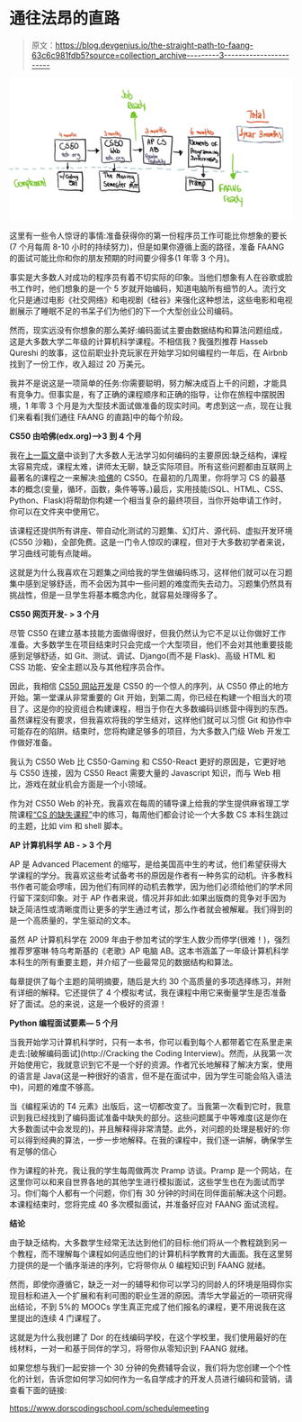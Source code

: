 # 通往法昂的直路

> 原文：<https://blog.devgenius.io/the-straight-path-to-faang-63c6c981fdb5?source=collection_archive---------3----------------------->

![](img/9da598ae5dc70a3ed488eb76a17484c3.png)

这里有一些令人惊讶的事情:准备获得你的第一份程序员工作可能比你想象的要长(7 个月每周 8-10 小时的持续努力)，但是如果你遵循上面的路径，准备 FAANG 的面试可能比你和你的朋友预期的时间要少得多(1 年零 3 个月)。

事实是大多数人对成功的程序员有着不切实际的印象。当他们想象有人在谷歌或脸书工作时，他们想象的是一个 5 岁就开始编码，知道电脑所有细节的人。流行文化只是通过电影《社交网络》和电视剧《硅谷》来强化这种想法，这些电影和电视剧展示了睡眠不足的书呆子们为他们的下一个大型创业公司编码。

然而，现实远没有你想象的那么美好:编码面试主要由数据结构和算法问题组成，这是大多数大学二年级的计算机科学课程。不相信我？我强烈推荐 Hasseb Qureshi 的故事，这位前职业扑克玩家在开始学习如何编程约一年后，在 Airbnb 找到了一份工作，收入超过 20 万美元。

我并不是说这是一项简单的任务:你需要聪明，努力解决成百上千的问题，才能具有竞争力。但事实是，有了正确的课程顺序和正确的指导，让你在旅程中摆脱困境，1 年零 3 个月是为大型技术面试做准备的现实时间。考虑到这一点，现在让我们来看看[我们通往 FAANG 的直路]中的每个阶段。

**CS50 由哈佛(edx.org)——>3 到 4 个月**

我在[上一篇文章](https://medium.com/dev-genius/the-5-reasons-why-you-have-failed-to-learn-how-to-code-24aa7cf77ab2)中谈到了大多数人无法学习如何编码的主要原因:缺乏结构，课程太容易完成，课程太难，讲师太无聊，缺乏实际项目。所有这些问题都由互联网上最著名的课程之一来解决:[哈佛](https://www.edx.org/course/cs50s-introduction-to-computer-science)的 CS50。在最初的几周里，你将学习 CS 的最基本的概念(变量，循环，函数，条件等等。)最后，实用技能(SQL、HTML、CSS、Python、Flask)将帮助你构建一个相当复杂的最终项目，当你开始申请工作时，你可以在文件夹中使用它。

该课程还提供所有讲座、带自动化测试的习题集、幻灯片、源代码、虚拟开发环境(CS50 沙箱)，全部免费。这是一门令人惊叹的课程，但对于大多数初学者来说，学习曲线可能有点陡峭。

这就是为什么我喜欢在习题集之间给我的学生做编码练习，这样他们就可以在习题集中感到足够舒适，而不会因为其中一些问题的难度而失去动力。习题集仍然具有挑战性，但是一旦学生将基本概念内化，就容易处理得多了。

**CS50 网页开发- > 3 个月**

尽管 CS50 在建立基本技能方面做得很好，但我仍然认为它不足以让你做好工作准备。大多数学生在项目结束时只会完成一个大型项目，他们不会对其他重要技能感到足够舒适，如 Git、测试、调试、Django(而不是 Flask)、高级 HTML 和 CSS 功能、安全主题以及与其他程序员合作。

因此，我相信 [CS50 网站开发](https://www.edx.org/course/cs50s-web-programming-with-python-and-javascript)是 CS50 的一个惊人的序列，从 CS50 停止的地方开始。第一堂课从非常重要的 Git 开始，到第二周，你已经在构建一个相当大的项目了。这是你的投资组合构建课程，相当于你在大多数编码训练营中得到的东西。虽然课程没有要求，但我喜欢将我的学生结对，这样他们就可以习惯 Git 和协作中可能存在的陷阱。结束时，您将构建足够多的项目，为大多数入门级 Web 开发工作做好准备。

我认为 CS50 Web 比 CS50-Gaming 和 CS50-React 更好的原因是，它更好地与 CS50 连接，因为 CS50 React 需要大量的 Javascript 知识，而与 Web 相比，游戏在就业机会方面是一个小领域。

作为对 CS50 Web 的补充，我喜欢在每周的辅导课上给我的学生提供麻省理工学院课程[“CS 的缺失课程”](https://missing.csail.mit.edu/)中的练习，每周他们都会讨论一个大多数 CS 本科生跳过的主题，比如 vim 和 shell 脚本。

**AP 计算机科学 AB - > 3 个月**

AP 是 Advanced Placement 的缩写，是给美国高中生的考试，他们希望获得大学课程的学分。我喜欢这些考试备考书的原因是作者有一种务实的动机。许多教科书作者可能会啰嗦，因为他们有同样的动机去教学，因为他们必须给他们的学术同行留下深刻印象。对于 AP 作者来说，情况并非如此:如果出版商的竞争对手因为缺乏简洁性或清晰度而让更多的学生通过考试，那么作者就会被解雇。我们得到的是一个高质量的，学生驱动的文本。

虽然 AP 计算机科学在 2009 年由于参加考试的学生人数少而停学(很难！)，强烈推荐罗塞琳·特乌考斯基的《老歌》AP 电脑 AB。这本书涵盖了一年级计算机科学本科生的所有重要主题，并介绍了一些最常见的数据结构和算法。

每章提供了每个主题的简明摘要，随后是大约 30 个高质量的多项选择练习，并附有详细的解释。它还提供了 4 个模拟考试，我在课程中用它来衡量学生是否准备好了面试。总的来说，这是一个极好的资源！

**Python 编程面试要素— 5 个月**

当我开始学习计算机科学时，只有一本书，你可以看到每个人都带着它在系里走来走去:[破解编码面试](http://Cracking the Coding Interview)。然而，从我第一次开始使用它，我就意识到它不是一个好的资源。作者冗长地解释了解决方案，使用的语言是 Java(这是一种很好的语言，但不是在面试中，因为学生可能会陷入语法中)，问题的难度不够高。

当《编程采访的 T4 元素》出版后，这一切都改变了。当我第一次看到它时，我意识到我已经找到了编码面试准备中缺失的部分。这些问题属于中等难度(这是你在大多数面试中会发现的)，并且解释得非常清楚。此外，对问题的处理是极好的:你可以得到经典的算法，一步一步地解释。在我的课程中，我们逐一讲解，确保学生有足够的信心

作为课程的补充，我让我的学生每周做两次 Pramp 访谈。Pramp 是一个网站，在这里你可以和来自世界各地的其他学生进行模拟面试，这些学生也在为面试而学习。你们每个人都有一个问题，你们有 30 分钟的时间在同伴面前解决这个问题。本课程结束时，您将完成 40 多次模拟面试，并准备好应对 FAANG 面试流程。

**结论**

由于缺乏结构，大多数学生经常无法达到他们的目标:他们将从一个教程跳到另一个教程，而不理解每个课程如何适应他们的计算机科学教育的大画面。我在这里努力提供的是一个循序渐进的序列，它将带你从 0 编程知识到 FAANG 就绪。

然而，即使你遵循它，缺乏一对一的辅导和你可以学习的同龄人的环境是阻碍你实现目标和进入一个扩展和有利可图的职业生涯的原因。清华大学最近的一项研究得出结论，不到 5%的 MOOCs 学生真正完成了他们报名的课程，更不用说我在这里提出的连续 4 门课程了。

这就是为什么我创建了 Dor 的在线编码学校，在这个学校里，我们使用最好的在线材料，一对一和基于同伴的学习，将带你从零知识到 FAANG 就绪。

如果您想与我们一起安排一个 30 分钟的免费辅导会议，我们将为您创建一个个性化的计划，告诉您如何学习如何作为一名自学成才的开发人员进行编码和营销，请查看下面的链接:

https://www.dorscodingschool.com/schedulemeeting